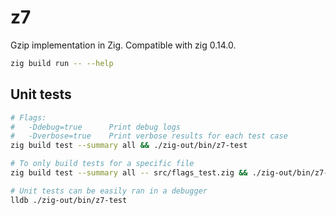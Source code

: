 # z7
Gzip implementation in Zig. Compatible with zig 0.14.0.

```bash
zig build run -- --help
```

## Unit tests

```bash
# Flags:
#   -Ddebug=true      Print debug logs
#   -Dverbose=true    Print verbose results for each test case
zig build test --summary all && ./zig-out/bin/z7-test

# To only build tests for a specific file
zig build test --summary all -- src/flags_test.zig && ./zig-out/bin/z7-test

# Unit tests can be easily ran in a debugger
lldb ./zig-out/bin/z7-test
```
